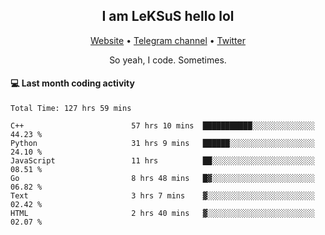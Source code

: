 <h2 align="center">I am LeKSuS hello lol</h2>
<div align="center">
  <a href="https://leksus.net">Website</a> •
  <a href="https://t.me/leksus_was_here">Telegram channel</a> •
  <a href="https://twitter.com/___LeKSuS___">Twitter</a>
</div>
<p align="center">So yeah, I code. Sometimes.</p>

#### :computer: Last month coding activity
<!--START_SECTION:waka-->

```text
Total Time: 127 hrs 59 mins

C++                        57 hrs 10 mins  ███████████░░░░░░░░░░░░░░   44.23 %
Python                     31 hrs 9 mins   ██████░░░░░░░░░░░░░░░░░░░   24.10 %
JavaScript                 11 hrs          ██░░░░░░░░░░░░░░░░░░░░░░░   08.51 %
Go                         8 hrs 48 mins   █▓░░░░░░░░░░░░░░░░░░░░░░░   06.82 %
Text                       3 hrs 7 mins    ▓░░░░░░░░░░░░░░░░░░░░░░░░   02.42 %
HTML                       2 hrs 40 mins   ▓░░░░░░░░░░░░░░░░░░░░░░░░   02.07 %
```

<!--END_SECTION:waka-->

<!-- flag{4_l0t_0f_1nter35t1ng_th1ng5_4r3_1n_publ1c_d0m41n} -->
